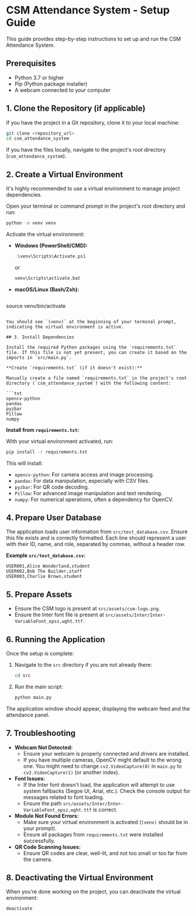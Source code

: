 # CSM Attendance System - Setup Guide

This guide provides step-by-step instructions to set up and run the CSM Attendance System.

## Prerequisites

- Python 3.7 or higher
- Pip (Python package installer)
- A webcam connected to your computer

## 1. Clone the Repository (if applicable)

If you have the project in a Git repository, clone it to your local machine:

```bash
git clone <repository_url>
cd csm_attendance_system
```

If you have the files locally, navigate to the project's root directory (`csm_attendance_system`).

## 2. Create a Virtual Environment

It's highly recommended to use a virtual environment to manage project dependencies.

Open your terminal or command prompt in the project's root directory and run:

```bash
python -m venv venv
```

Activate the virtual environment:

- **Windows (PowerShell/CMD):**
  ```powershell
  .\venv\Scripts\Activate.ps1 
  ```
  or
  ```cmd
  venv\Scripts\activate.bat
  ```

- **macOS/Linux (Bash/Zsh):**
  ```bash
source venv/bin/activate
  ```

You should see `(venv)` at the beginning of your terminal prompt, indicating the virtual environment is active.

## 3. Install Dependencies

Install the required Python packages using the `requirements.txt` file. If this file is not yet present, you can create it based on the imports in `src/main.py`.

**Create `requirements.txt` (if it doesn't exist):**

Manually create a file named `requirements.txt` in the project's root directory (`csm_attendance_system`) with the following content:

```txt
opencv-python
pandas
pyzbar
Pillow
numpy
```

**Install from `requirements.txt`:**

With your virtual environment activated, run:

```bash
pip install -r requirements.txt
```

This will install:
- `opencv-python`: For camera access and image processing.
- `pandas`: For data manipulation, especially with CSV files.
- `pyzbar`: For QR code decoding.
- `Pillow`: For advanced image manipulation and text rendering.
- `numpy`: For numerical operations, often a dependency for OpenCV.

## 4. Prepare User Database

The application loads user information from `src/test_database.csv`. Ensure this file exists and is correctly formatted. Each line should represent a user with their ID, name, and role, separated by commas, without a header row.

**Example `src/test_database.csv`:**

```csv
USER001,Alice Wonderland,student
USER002,Bob The Builder,staff
USER003,Charlie Brown,student
```

## 5. Prepare Assets

- Ensure the CSM logo is present at `src/assets/csm-logo.png`.
- Ensure the Inter font file is present at `src/assets/Inter/Inter-VariableFont_opsz,wght.ttf`.

## 6. Running the Application

Once the setup is complete:

1. Navigate to the `src` directory if you are not already there:
   ```bash
   cd src
   ```
2. Run the main script:
   ```bash
   python main.py
   ```

The application window should appear, displaying the webcam feed and the attendance panel.

## 7. Troubleshooting

- **Webcam Not Detected:** 
    - Ensure your webcam is properly connected and drivers are installed.
    - If you have multiple cameras, OpenCV might default to the wrong one. You might need to change `cv2.VideoCapture(0)` in `main.py` to `cv2.VideoCapture(1)` (or another index).
- **Font Issues:**
    - If the Inter font doesn't load, the application will attempt to use system fallbacks (Segoe UI, Arial, etc.). Check the console output for messages related to font loading.
    - Ensure the path `src/assets/Inter/Inter-VariableFont_opsz,wght.ttf` is correct.
- **Module Not Found Errors:** 
    - Make sure your virtual environment is activated (`(venv)` should be in your prompt).
    - Ensure all packages from `requirements.txt` were installed successfully.
- **QR Code Scanning Issues:**
    - Ensure QR codes are clear, well-lit, and not too small or too far from the camera.

## 8. Deactivating the Virtual Environment

When you're done working on the project, you can deactivate the virtual environment:

```bash
deactivate
```
